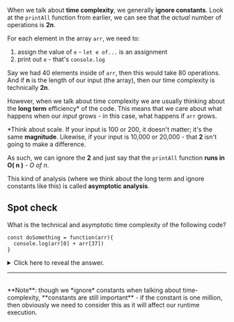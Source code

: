 When we talk about **time complexity**, we generally **ignore constants**. Look at the `printAll` function from earlier, we can see that the *actual* number of operations is **2n**.

For each element in the array `arr`, we need to:

1.  assign the value of `e` - `let e of...` is an assignment
2.  print out `e` - that's `console.log`

Say we had 40 elements inside of `arr`, then this would take 80 operations. And if **n** is the length of our input (the array), then our time complexity is technically **2n**.

However, when we talk about time complexity we are usually thinking about the **long term** efficiency* of the code. This means that we care about what happens when our *input* grows - in this case, what happens if `arr` grows.

*Think about scale. If your input is 100 or 200, it doesn't matter; it's the same **magnitude**. Likewise, if your input is 10,000 or 20,000 - that **2** isn't going to make a difference.

As such, we can ignore the **2** and just say that the `printAll` function **runs in O( n )** - *O of n*.

This kind of analysis (where we think about the long term and ignore constants like this) is called **asymptotic analysis**.

## Spot check

What is the technical and asymptotic time complexity of the following code?

```
const doSomething = function(arr){
  console.log(arr[0] + arr[37])
}
```
<details><summary>
  Click here to reveal the answer.
</summary>
  
Technically: 4

1.  Accessing the first variable
2.  Accessing the second variable
3.  Summing the variables
4.  Printing the sum
  
Asymptotically: 1, i.e O( 1 )
</details>


---
<br>
**Note**: though we *ignore* constants when talking about time-complexity, **constants are still important** - if the constant is one million, then obviously we need to consider this as it will affect our runtime execution.